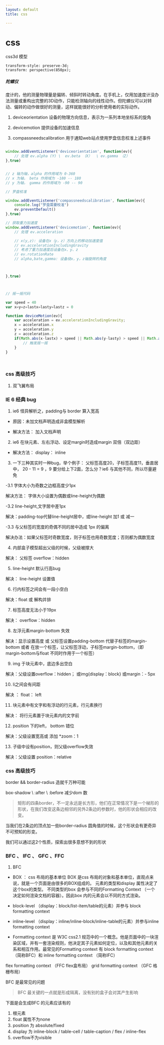 ```yaml
---
layout: default
title: css

---
```

# css 

css3d 模型

```
transform-style: preserve-3d;
transform: perspective(850px);

```

##### 陀螺仪

度计的，他的测量物理量是偏转、倾斜时转动角度。在手机上，仅用加速度计没办法测量或重构出完整的3D动作，只能检测轴向的线性动作。但陀螺仪可以对转动、偏转的动作做很好的测量，这样就能很好的分析使用者的实际动作。

1. deviceorientation 设备的物理方向信息，表示为一系列本地坐标系的旋角

2. devicemotion 提供设备的加速信息

3. compassneedscalibration 用于通知web站点使用罗盘信息校准上述事件

```js

window.addEventListener('deviceorientation', function(ev){
    // 处理 ev.alpha (Y) \  ev.beta （X）  \ ev.gamma （Z）
},true)


// z 轴为轴，alpha 的作用域为 0-360
// x 为轴， beta 作用域为 -180 -- 180
// y 为轴， gamma 的作用域为 -90 -- 90

// 罗盘校准

window.addEventListener('compassneedscalibration', function(ev){
    console.log("罗盘需要校准")
    ev.preventDefault()
},true)

// 获取重力加速度
window.addEventListener('devicemotion', function(ev){
    // 处理 ev.acceleration

    // x(y,z): 设备在x（y，z）方向上的移动加速度值
    // ev.accelerationIncludingGravity
    // 考虑了重力加速度后设备在x、y、z
    // ev.rotationRate
    // alpha,bate,gamma: 设备绕x，y，z轴旋转的角度



},true)



// 摇一摇代码

var speed = 40
var x=y=z=lastx=lasty=lastz = 0

function deviceMotion(ev){
    var acceleration = ev.accelerationIncludingGravity;
    x = acceleration.x
    y = acceleration.y
    z = acceleration.z
    if(Math.abs(x-lastx) > speed || Math.abs(y-lasty) > speed || Math.abs(z-lastz) > speed ){
        // 触发摇一摇
    }
}




```

### css 高级技巧

1. 双飞翼布局

> 


### IE 6 经典 bug

1. ie6 怪异解析之，padding与 border 算入宽高

- 原因：未加文档声明造成非盒模型解析

- 解决方法： 加入文档声明 <!doctype html>

2. ie6 在块元素、左右浮动、设定margin时造成margin 双倍（双边距）

- 解决方法： display： inline

3. 一下三种其实时一种bug，举个例子： 父标签高度20，子标签高度11，垂直居中， 20 - 11 = 9 ，9 要分给上下2面，怎么分？ie6 与其他不同，所以尽量避免

-3.1 字体大小为奇数之边框高度少1px

解决方法： 字体大小设置为偶数或line-height为偶数

-3.2 line-height,文字居中差1px

解决：padding-top代替line-height居中，或line-height 加1 或 减一

-3.3 与父标签的宽度的奇偶不同的居中造成 1px 的偏离

解决办法：如果父标签时奇数宽度，则子标签也用奇数宽度；否则都为偶数宽度

4. 内部盒子模型超出父级的时候，父级被撑大

解决： 父标签 overflow：hidden

5. line-height 默认行高bug

解决： line-height 设置值

6. 行内标签之间会有一段小空白

解决：float 或 解构并排

7. 标签高度无法小于19px

解决： overflow：hidden

8. 左浮元素margin-bottom 失效

解决：显示设置高度 或 父标签设置padding-bottom 代替子标签的margin-bottom 或者 在放一个标签，让父标签浮动，子标签margin-bottom，（即 margin-bottom与float 不同时作用于一个标签）

9. img 于块元素中，底边多出空白

解决：父级设置overflow：hidden； 或img{display：block} 或margin：- 5px

10. li之间会有间距

解决 ： float： left

11. 块元素中有文字和有浮动的行元素，行元素换行

解决： 将行元素置于块元素内的文字前

12. position 下的left， bottom 错位

解决：父级设置宽高或 添加 *zoom：1

13. 子级中设有position，则父级overflow失效

解决：父级设置 position：relative

### css 高级技巧

border && border-radius 造就千万种可能

box-shadow \ :after \ :before  减少dom 数

> 矩形的四条border，不一定永远是长方形，他们在正常情况下是一个梯形的形状，在我们改变这条边相邻的另外2条边的参数时，他的形状会相应的改变。

当我们在2条边的顶点加一些border-radius 圆角值的时候，这个形状会有更奇异不可预知的形变。

我们可以通过这2个性质，探索出很多意想不到的形状

### BFC 、 IFC 、 GFC  、FFC

1. BFC

- BOX ： css 布局的基本单位
BOX 是css 布局的对象和基本单位，直观点来说，就是一个页面是由很多的BOX组成的。 元素的类型和display 属性决定了这个box的类型。 不同类型的box 会参与不同的Formatting Context （一个决定如何渲染文档的容器）。因此box 内的元素会以不同的方式渲染。

- block-level （display：block/list-item/table的元素）并参与 block formatting context

- inline-level （display：inline/inline-block/inline-table的元素）并参与inline formatting context

- Formatting context 是 W3C css2.1 规范中的一个概念。他是页面中的一块渲染区域，并有一套渲染规则，他决定其子元素如何定位，以及和其他元素的关系和相互作用。最常见的Formatting context 有 block formatting context （简称BFC）和 inline formatting context （简称IFC）

flex formatting context （FFC flex盒布局）
grid formatting context （GFC 格栅布局）

BFC 是最常见的问题

> BFC 最关键的一点就是形成隔离，没有别的盒子会对其产生影响

下面是会生成BFC 的元素应该有的

1. 根元素
2. float 属性不为none
3. position 为 absolute/fixed
4. display 为 inline-block / table-cell / table-caption / flex / inline-flex
5. overflow不为visible
